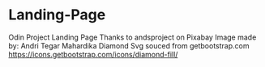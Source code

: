 # Landing-Page
Odin Project Landing Page
Thanks to andsproject on Pixabay
Image made by: Andri Tegar Mahardika
Diamond Svg souced from getbootstrap.com
https://icons.getbootstrap.com/icons/diamond-fill/
